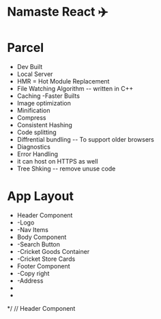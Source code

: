 # Namaste React ✈️


# Parcel
- Dev Built
- Local Server
- HMR = Hot Module Replacement
- File Watching Algorithm -- written in C++
- Caching  -Faster Builts
- Image optimization
- Minification
- Compress
- Consistent Hashing
- Code splitting
- Diffrential bundling -- To support older browsers
- Diagnostics
- Error Handling
- it can host on HTTPS as well
- Tree Shking -- remove unuse code

# App Layout
 * Header Component
 *    -Logo
 *    -Nav Items
 * Body Component
 *    -Search Button
 *    -Cricket Goods Container
 *    -Cricket Store Cards 
 * Footer Component
 *    -Copy right
 *    -Address
 * 
 * 
 */
// Header Component